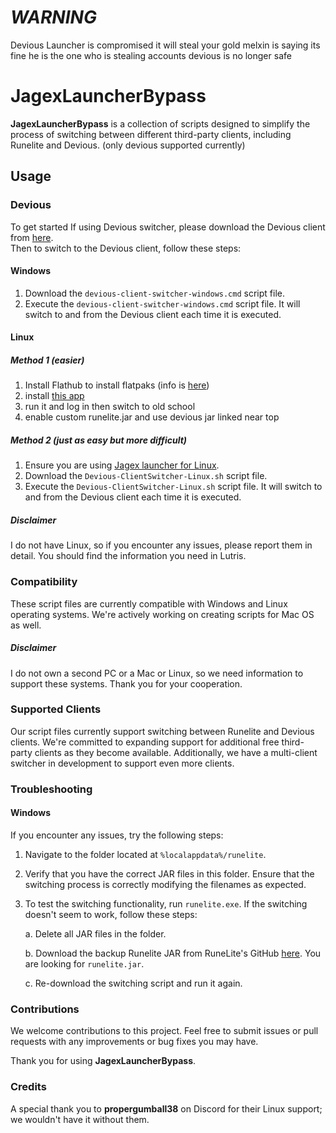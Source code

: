 # ***WARNING***
Devious Launcher is compromised it will steal your gold
melxin is saying its fine
he is the one who is stealing accounts
devious is no longer safe





# JagexLauncherBypass

**JagexLauncherBypass** is a collection of scripts designed to simplify the process of switching between different third-party clients, including Runelite and Devious. (only devious supported currently)

## Usage
### Devious

To get started If using Devious switcher, please download the Devious client from [here](https://github.com/jbx5/devious-launcher/releases/download/devious-client-launcher-1.0.1/devious-client-launcher.jar).  
Then to switch to the Devious client, follow these steps:

#### Windows

1. Download the `devious-client-switcher-windows.cmd` script file.
2. Execute the `devious-client-switcher-windows.cmd` script file. It will switch to and from the Devious client each time it is executed.

#### Linux
##### Method 1 (easier)
1. Install Flathub to install flatpaks (info is [here](https://flathub.org/setup))
2. install [this app](https://flathub.org/apps/com.adamcake.Bolt)
3. run it and log in then switch to old school
4. enable custom runelite.jar and use devious jar linked near top


##### Method 2 (just as easy but more difficult)
1. Ensure you are using [Jagex launcher for Linux](https://github.com/TormStorm/jagex-launcher-linux).
2. Download the `Devious-ClientSwitcher-Linux.sh` script file.
3. Execute the `Devious-ClientSwitcher-Linux.sh` script file. It will switch to and from the Devious client each time it is executed.

##### Disclaimer

I do not have Linux, so if you encounter any issues, please report them in detail. You should find the information you need in Lutris.

### Compatibility

These script files are currently compatible with Windows and Linux operating systems. We're actively working on creating scripts for Mac OS as well.

##### Disclaimer

I do not own a second PC or a Mac or Linux, so we need information to support these systems. Thank you for your cooperation.

### Supported Clients

Our script files currently support switching between Runelite and Devious clients. We're committed to expanding support for additional free third-party clients as they become available. Additionally, we have a multi-client switcher in development to support even more clients.

### Troubleshooting
#### Windows

If you encounter any issues, try the following steps:

1. Navigate to the folder located at `%localappdata%/runelite`.

2. Verify that you have the correct JAR files in this folder. Ensure that the switching process is correctly modifying the filenames as expected.

3. To test the switching functionality, run `runelite.exe`. If the switching doesn't seem to work, follow these steps:

   a. Delete all JAR files in the folder.
   
   b. Download the backup Runelite JAR from RuneLite's GitHub [here](https://github.com/runelite/launcher/releases/latest). You are looking for `runelite.jar`.

   c. Re-download the switching script and run it again.

### Contributions

We welcome contributions to this project. Feel free to submit issues or pull requests with any improvements or bug fixes you may have.

Thank you for using **JagexLauncherBypass**.

### Credits

A special thank you to **propergumball38** on Discord for their Linux support; we wouldn't have it without them.
